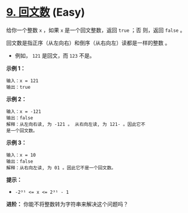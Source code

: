 # [9. 回文数](https://leetcode.cn/problems/palindrome-number/) (Easy)

给你一个整数 `x` ，如果 `x` 是一个回文整数，返回 `true` ；否
则，返回 `false` 。

回文数是指正序（从左向右）和倒序（从右向左）读都是一样的整数
。

- 例如， `121` 是回文，而 `123` 不是。

**示例 1：**

```
输入：x = 121
输出：true

```

**示例 2：**

```
输入：x = -121
输出：false
解释：从左向右读, 为 -121 。 从右向左读, 为 121- 。因此它不
是一个回文数。

```

**示例 3：**

```
输入：x = 10
输出：false
解释：从右向左读, 为 01 。因此它不是一个回文数。

```

**提示：**

- `-2³¹ <= x <= 2³¹ - 1`

**进阶：** 你能不将整数转为字符串来解决这个问题吗？
